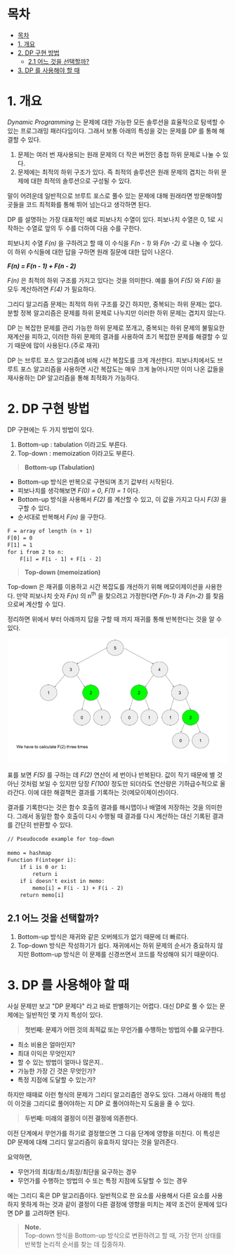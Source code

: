 # 목차

- [목차](#목차)
- [1. 개요](#1-개요)
- [2. DP 구현 방법](#2-dp-구현-방법)
  - [2.1 어느 것을 선택할까?](#21-어느-것을-선택할까)
- [3. DP 를 사용해야 할 때](#3-dp-를-사용해야-할-때)

# 1. 개요

_Dynamic Programming_ 는 문제에 대한 가능한 모든 솔루션을 효율적으로 탐색할 수 있는 프로그래밍 패러다임이다.
그래서 보통 아래의 특성을 갖는 문제를 DP 를 통해 해결할 수 있다.

1. 문제는 여러 번 재사용되는 원래 문제의 더 작은 버전인 중첩 하위 문제로 나눌 수 있다.
2. 문제에는 최적의 하위 구조가 있다. 즉 최적의 솔루션은 원래 문제의 겹치는 하위 문제에 대한 최적의 솔루션으로 구성될
수 있다.

말이 어려운데 일반적으로 브루트 포스로 풀수 있는 문제에 대해 원래라면 방문해야할 곳들을 코드 최적화를 통해 뛰어
넘는다고 생각하면 된다.

DP 를 설명하는 가장 대표적인 예로 피보나치 수열이 있다.
피보나치 수열은 0, 1로 시작하는 수열로 앞의 두 수를 더하여 다음 수를 구한다.

피보나치 수열 _F(n)_ 을 구하려고 할 때 이 수식을 _F(n - 1)_ 와 _F(n -2)_ 로 나눌 수 있다.
이 하위 수식들에 대한 답을 구하면 원래 질문에 대한 답이 나온다.

**_F(n) = F(n - 1) + F(n - 2)_**

_F(n)_ 은 최적의 하위 구조를 가지고 있다는 것을 의미한다.
예를 들어 _F(5)_ 와 _F(6)_ 을 모두 계산하려면 _F(4)_ 가 필요하다.

그리디 알고리즘 문제는 최적의 하위 구조를 갖긴 하지만, 중복되는 하위 문제는 없다.
분할 정복 알고리즘은 문제를 하위 문제로 나누지만 이러한 하위 문제는 겹치지 않는다.

DP 는 복잡한 문제를 관리 가능한 하위 문제로 쪼개고, 중복되는 하위 문제의 불필요한 재계산을 피하고,
이러한 하위 문제의 결과를 사용하여 초기 복잡한 문제를 해결할 수 있기 때문에 많이 사용된다.(주로 재귀)

DP 는 브루트 포스 알고리즘에 비해 시간 복잡도를 크게 개선한다.
피보나치에서도 브루트 포스 알고리즘을 사용하면 시간 복잡도는 매우 크게 늘어나지만
이미 나온 값들을 재사용하는 DP 알고리즘을 통해 최적화가 가능하다.

# 2. DP 구현 방법

DP 구현에는 두 가지 방법이 있다.

1. Bottom-up : tabulation 이라고도 부른다.
2. Top-down : memoization 이라고도 부른다.

> **Bottom-up (Tabulation)**

- Bottom-up 방식은 반복으로 구현되며 초기 값부터 시작된다.
- 피보나치를 생각해보면 _F(0) = 0_, _F(1) = 1_ 이다. 
- Bottom-up 방식을 사용해서 _F(2)_ 를 계산할 수 있고, 이 값을 가지고 다시 _F(3)_ 을 구할 수 있다.
- 순서대로 반복해서 _F(n)_ 을 구한다.

```text
F = array of length (n + 1)
F[0] = 0
F[1] = 1
for i from 2 to n:
    F[i] = F[i - 1] + F[i - 2]
```

> **Top-down (memoization)**

Top-down 은 재귀를 이용하고 시간 복잡도를 개선하기 위해 메모이제이션을 사용한다.
만약 피보나치 숫자 _F(n)_ 의 n<sup>th</sup> 을 찾으려고 가정한다면 _F(n-1)_ 과 _F(n-2)_ 를 찾음으로써
계산할 수 있다.

정리하면 위에서 부터 아래까지 답을 구할 때 까지 재귀를 통해 반복한다는 것을 알 수 있다.

![img.png](img.png)

표를 보면 _F(5)_ 를 구하는 데 _F(2)_ 연산이 세 번이나 반복된다.
값이 작기 때문에 별 것 아닌 것처럼 보일 수 있지만 당장 _F(100)_ 정도만 되더라도 연산량은 기하급수적으로 올라간다.
이에 대한 해결책은 결과를 기록하는 것(메모이제이션)이다.

결과를 기록한다는 것은 함수 호출의 결과를 해시맵이나 배열에 저장하는 것을 의미한다.
그래서 동일한 함수 호출이 다시 수행될 때 결과를 다시 계산하는 대신 기록된 결과를 간단히 반환할 수 있다.

```text
// Pseudocode example for top-down

memo = hashmap
Function F(integer i):
    if i is 0 or 1: 
        return i
    if i doesn't exist in memo:
        memo[i] = F(i - 1) + F(i - 2)
    return memo[i]
```

## 2.1 어느 것을 선택할까?

1. Bottom-up 방식은 재귀와 같은 오버헤드가 없기 때문에 더 빠르다.
2. Top-down 방식은 작성하기가 쉽다. 재귀에서는 하위 문제의 순서가 중요하지 않지만 Bottom-up 방식은 이 문제를 신경쓰면서
코드를 작성해야 되기 때문이다.


# 3. DP 를 사용해야 할 때

사실 문제만 보고 "DP 문제다" 라고 바로 판별하기는 어렵다.
대신 DP로 풀 수 있는 문제에는 일반적인 몇 가지 특성이 있다.

> **첫번째: 문제가 어떤 것의 최적값 또는 무언가를 수행하는 방법의 수를 요구한다.**

- 최소 비용은 얼마인지?
- 최대 이익은 무엇인지?
- 할 수 있는 방법이 얼마나 많은지..
- 가능한 가장 긴 것은 무엇인가?
- 특정 지점에 도달할 수 있는가?

하지만 때때로 이런 형식의 문제가 그리디 알고리즘인 경우도 있다.
그래서 아래의 특성이 이것을 그리디로 풀어야하는 지 DP 로 풀어야하는지 도움을 줄 수 있다.

> **두번째: 미래의 결정이 이전 결정에 의존한다.**

이전 단계에서 무언가를 하기로 결정했으면 그 다음 단계에 영향을 미친다.
이 특성은 DP 문제에 대해 그리디 알고리즘이 유효하지 않다는 것을 알려준다. 

요약하면,

- 무언가의 최대/최소/최장/최단을 요구하는 경우
- 무언가를 수행하는 방법의 수 또는 특정 지점에 도달할 수 있는 경우

에는 그리디 혹은 DP 알고리즘이다.
일반적으로 한 요소를 사용해서 다른 요소를 사용하지 못하게 하는 것과 같이 결정이 다른 결정에
영향을 미치는 제약 조건이 문제에 있다면 DP 를 고려하면 된다.


> **Note.**  
> Top-down 방식을 Bottom-up 방식으로 변환하려고 할 때, 가장 먼저 상태를 반복할 논리적 순서를 찾는 데 집중하자.